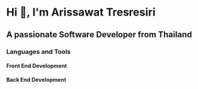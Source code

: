 # Hi 👋, I'm Arissawat Tresresiri
## A passionate Software Developer from Thailand

### Languages and Tools
<h4>Front End Development</h4>
<h4>Back End Development</h4>

